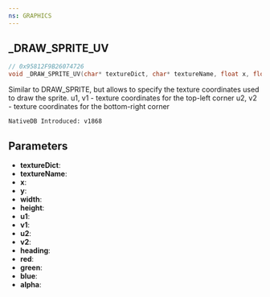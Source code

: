 ```yaml
---
ns: GRAPHICS
---
```

## _DRAW_SPRITE_UV

```c
// 0x95812F9B26074726
void _DRAW_SPRITE_UV(char* textureDict, char* textureName, float x, float y, float width, float height, float u1, float v1, float u2, float v2, float heading, int red, int green, int blue, int alpha);
```

Similar to DRAW_SPRITE, but allows to specify the texture coordinates used to draw the sprite.
u1, v1 - texture coordinates for the top-left corner
u2, v2 - texture coordinates for the bottom-right corner

```
NativeDB Introduced: v1868
```

## Parameters
* **textureDict**:
* **textureName**:
* **x**:
* **y**:
* **width**:
* **height**:
* **u1**:
* **v1**:
* **u2**:
* **v2**:
* **heading**:
* **red**:
* **green**:
* **blue**:
* **alpha**:
